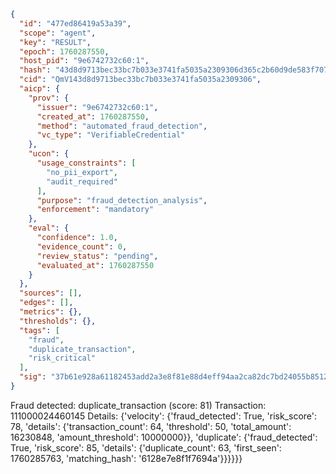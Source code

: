 ```json
{
  "id": "477ed86419a53a39",
  "scope": "agent",
  "key": "RESULT",
  "epoch": 1760287550,
  "host_pid": "9e6742732c60:1",
  "hash": "43d8d9713bec33bc7b033e3741fa5035a2309306d365c2b60d9de583f70724b4",
  "cid": "QmV143d8d9713bec33bc7b033e3741fa5035a2309306",
  "aicp": {
    "prov": {
      "issuer": "9e6742732c60:1",
      "created_at": 1760287550,
      "method": "automated_fraud_detection",
      "vc_type": "VerifiableCredential"
    },
    "ucon": {
      "usage_constraints": [
        "no_pii_export",
        "audit_required"
      ],
      "purpose": "fraud_detection_analysis",
      "enforcement": "mandatory"
    },
    "eval": {
      "confidence": 1.0,
      "evidence_count": 0,
      "review_status": "pending",
      "evaluated_at": 1760287550
    }
  },
  "sources": [],
  "edges": [],
  "metrics": {},
  "thresholds": {},
  "tags": [
    "fraud",
    "duplicate_transaction",
    "risk_critical"
  ],
  "sig": "37b61e928a61182453add2a3e8f81e88d4eff94aa2ca82dc7bd24055b8512a3b"
}
```

Fraud detected: duplicate_transaction (score: 81)
Transaction: 111000024460145
Details: {'velocity': {'fraud_detected': True, 'risk_score': 78, 'details': {'transaction_count': 64, 'threshold': 50, 'total_amount': 16230848, 'amount_threshold': 10000000}}, 'duplicate': {'fraud_detected': True, 'risk_score': 85, 'details': {'duplicate_count': 63, 'first_seen': 1760285763, 'matching_hash': '6128e7e8f1f7694a'}}}}}}